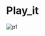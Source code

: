 # Play_it
![p1](https://user-images.githubusercontent.com/102579070/220324239-0529dff3-943b-413e-9032-f1132d00bfd2.png)
